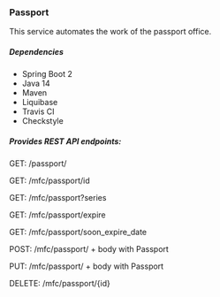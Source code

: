 ### Passport

This service automates the work of the passport office. 

##### Dependencies

* Spring Boot 2
* Java 14
* Maven
* Liquibase
* Travis CI
* Checkstyle

##### Provides REST API endpoints:

GET: /passport/

GET: /mfc/passport/id

GET: /mfc/passport?series

GET: /mfc/passport/expire

GET: /mfc/passport/soon_expire_date

POST: /mfc/passport/ + body with Passport

PUT: /mfc/passport/ + body with Passport

DELETE: /mfc/passport/{id}